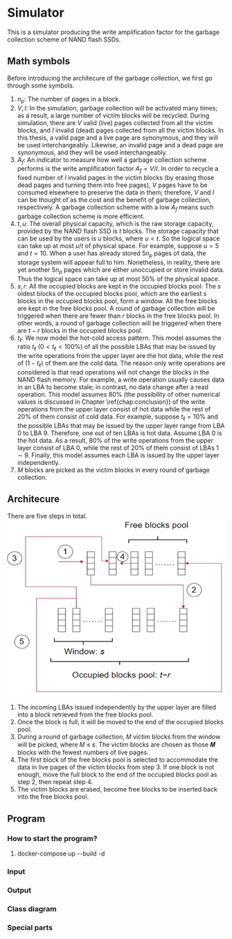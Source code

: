 # Simulator
This is a simulator producing the write amplification factor for the garbage collection scheme of NAND flash SSDs.
## Math symbols
Before introducing the architecure of the garbage collection, we first go through some symbols.

1. $n_p$: The number of pages in a block.
2. $V,I$: In the simulation, garbage collection will be activated many times; as a result, a large number of victim blocks will be recycled. During simulation, there are $V$ valid (live) pages collected from all the victim blocks, and $I$ invalid (dead) pages collected from all the victim blocks. In this thesis, a valid page and a live page are synonymous, and they will be used interchangeably. Likewise, an invalid page and a dead page are synonymous, and they will be used interchangeably.
3. $A_f$: An indicator to measure how well a garbage collection scheme performs is the write amplification factor $A_f = V/I$. In order to recycle a fixed number of $I$ invalid pages in the victim blocks (by erasing those dead pages and turning them into free pages), $V$ pages have to be consumed elsewhere to preserve the data in them; therefore, $V$ and $I$ can be thought of as the cost and the benefit of garbage collection, respectively. A garbage collection scheme with a low $A_f$ means such garbage collection scheme is more efficient. 
4. $t,u$: The overall physical capacity, which is the raw storage capacity,  provided by the NAND flash SSD is $t$ blocks. The storage capacity that can be used by the users is $u$ blocks, where $u \lt t$. So the logical space can take up at most $u/t$ of physical space. For example, suppose $u=5$ and $t=10$. When a user has already stored $5n_p$ pages of data, the storage system will appear full to him. Nonetheless, in reality, there are yet another $5n_p$ pages which are either unoccupied or store invalid data. Thus the logical space can take up at most 50\% of the physical space.
5. $s,r$: All the occupied blocks are kept in the occupied blocks pool. The $s$ oldest blocks of the occupied blocks pool, which are the earliest $s$ blocks in the occupied blocks pool, form a window. All the free blocks are kept in the free blocks pool.  A round of garbage collection will be triggered when there are fewer than $r$ blocks in the free blocks pool. In other words, a round of garbage collection will be triggered when there are $t-r$ blocks in the occupied blocks pool.
6. $t_\ell$: We now model the hot-cold access pattern. This model assumes the ratio $t_\ell$ ($0 < t_\ell < 100\%$) of all the possible LBAs that may be issued by the write operations from the upper layer are the hot data, while the rest of $(1-t_\ell)$ of them are the cold data. The reason only write operations are considered is that read operations will not change the blocks in the NAND flash memory. For example, a write operation usually causes data in an LBA to become stale; in contrast, no data change after a read operation. This model assumes 80\% (the possibility of other numerical values is discussed in Chapter \ref{chap:conclusion}) of the write operations from the upper layer consist of hot data while the rest of 20\% of them consist of cold data. For example, suppose $t_\ell = 10\%$ and the possible LBAs that may be issued by the upper layer range from LBA 0 to LBA 9. Therefore, one out of ten LBAs is hot data. Assume LBA 0 is the hot data. As a result, 80\% of the write operations from the upper layer consist of LBA 0, while the rest of 20\% of them consist of LBAs 1 $\sim$ 9. Finally, this model assumes each LBA is issued by the upper layer independently.    
7. $M$ blocks are picked as the victim blocks in every round of garbage collection.

## Architecure
There are five steps in total.
![alt text](https://github.com/tsungbao/thesis/blob/master/miscellaneous/Architecture.png?raw=true)
1. The incoming LBAs issued independently by the upper layer are filled into a block retrieved from the free blocks pool.
2. Once the block is full, it will be moved to the end of the occupied blocks pool.
3. During a round of garbage collection, 𝑀 victim blocks from the window will be picked, where 𝑀 ≤ 𝑠. The victim blocks are chosen as those 𝑴 blocks with the fewest numbers of live pages.
4. The first block of the free blocks pool is selected to accommodate the data in live pages of the victim blocks from step 3. If one block is not enough, move the full block to the end of the occupied blocks pool as step 2, then repeat step 4.
5. The victim blocks are erased, become free blocks to be inserted back into the free blocks pool.

## Program
### How to start the program?
1. docker-compose up --build -d

### Input

### Output

### Class diagram

### Special parts
